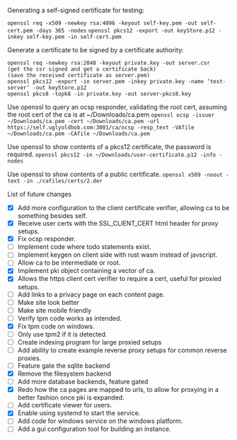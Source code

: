 Generating a self-signed certificate for testing:

`openssl req -x509 -newkey rsa:4096 -keyout self-key.pem -out self-cert.pem -days 365 -nodes`
`openssl pkcs12 -export -out keyStore.p12 -inkey self-key.pem -in self-cert.pem`

Generate a certificate to be signed by a certificate authority:
```
openssl req -newkey rsa:2048 -keyout private.key -out server.csr
(get the csr signed and get a certificate back)
(save the received certificate as server.pem)
openssl pkcs12 -export -in server.pem -inkey private.key -name ‘test-server’ -out keyStore.p12
openssl pkcs8 -topk8 -in private.key -out server-pkcs8.key
```

Use openssl to query an ocsp responder, validating the root cert, assuming the root cert of the ca is at ~/Downloads/ca.pem
`openssl ocsp -issuer ~/Downloads/ca.pem -cert ~/Downloads/ca.pem -url https://self.uglyoldbob.com:3001/ca/ocsp -resp_text -VAfile ~/Downloads/ca.pem -CAfile ~/Downloads/ca.pem`

Use openssl to show contents of a pkcs12 certificate, the password is required.
`openssl pkcs12 -in ~/Downloads/user-certificate.p12 -info -nodes`

Use openssl to show contents of a public certificate.
`openssl x509 -noout -text -in ./cafiles/certs/2.der`

List of future changes
- [x] Add more configuration to the client certificate verifier, allowing ca to be something besides self.
- [x] Receive user certs with the SSL_CLIENT_CERT html header for proxy setups.
- [x] Fix ocsp responder.
- [ ] Implement code where todo statements exist.
- [ ] Implement keygen on client side with rust wasm instead of javscript.
- [ ] Allow ca to be intermediate or root.
- [x] Implement pki object containing a vector of ca.
- [x] Allows the https client cert verifier to require a cert, useful for proxied setups.
- [ ] Add links to a privacy page on each content page.
- [ ] Make site look better
- [ ] Make site mobile friendly
- [ ] Verify tpm code works as intended.
- [x] Fix tpm code on windows.
- [ ] Only use tpm2 if it is detected.
- [ ] Create indexing program for large proxied setups
- [ ] Add ability to create example reverse proxy setups for common reverse proxies.
- [ ] Feature gate the sqlite backend
- [x] Remove the filesystem backend
- [ ] Add more database backends, feature gated
- [x] Redo how the ca pages are mapped to urls, to allow for proxying in a better fashion once pki is expanded.
- [ ] Add certificate viewer for users.
- [x] Enable using systemd to start the service.
- [ ] Add code for windows service on the windows platform.
- [ ] Add a gui configuration tool for building an instance.
